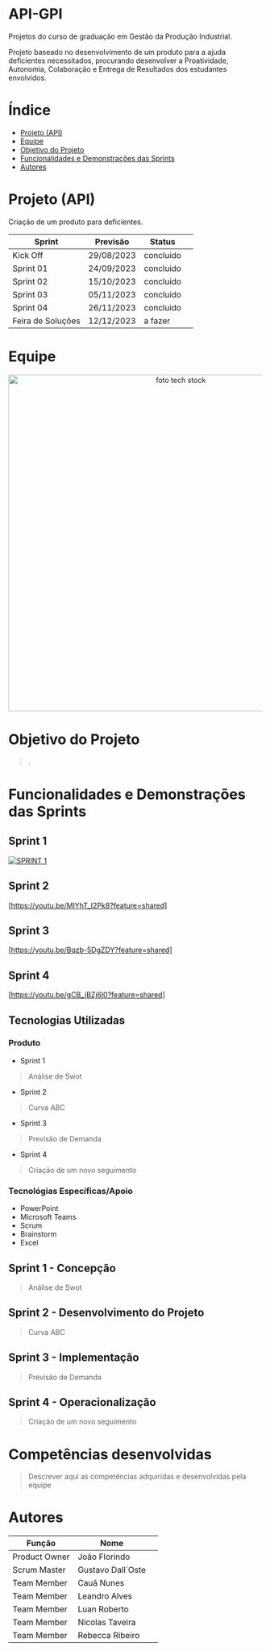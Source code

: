 # API-GPI
Projetos do curso de graduação em Gestão da Produção Industrial. 

Projeto baseado no desenvolvimento de um produto para a ajuda deficientes necessitados, procurando desenvolver a Proatividade, Autonomia, Colaboração e Entrega de Resultados dos estudantes envolvidos.

# Índice

* [Projeto (API)](#projeto-api)
* [Equipe](#equipe)
* [Objetivo do Projeto](#objetivo-do-projeto)
* [Funcionalidades e Demonstrações das Sprints](#funcionalidades-e-demonstrações-das-sprints)
* [Autores](#autores)

# Projeto (API) 
Criação de um produto para deficientes. 

Sprint | Previsão | Status||
|------|--------|------|--------|
|Kick Off | 29/08/2023 | concluido|| 
|Sprint 01| 24/09/2023 | concluido || 
|Sprint 02| 15/10/2023 | concluido || 
|Sprint 03| 05/11/2023 | concluido|| 
|Sprint 04| 26/11/2023 | concluido ||
|Feira de Soluções | 12/12/2023 | a fazer || 

# Equipe

<p align="center">
 <img width="668" alt="foto tech stock" src="https://github.com/user-attachments/assets/77d73b5e-a857-49f0-b5cc-f42d577df1ad">

</p>

# Objetivo do Projeto
>.

# Funcionalidades e Demonstrações das Sprints

## Sprint 1
[![SPRINT 1](https://img.youtube.com/vi/vw3xnh3h-Xk/0.jpg)](https://youtu.be/vw3xnh3h-Xk)

## Sprint 2
[https://youtu.be/MlYhT_I2Pk8?feature=shared]

## Sprint 3
[https://youtu.be/Bqzb-5DgZDY?feature=shared]

## Sprint 4
[https://youtu.be/gCB_jBZj6l0?feature=shared]

## Tecnologias Utilizadas
### Produto 
* Sprint 1
 > Análise de Swot
* Sprint 2
 > Curva ABC
* Sprint 3
 > Previsão de Demanda
* Sprint 4
 > Criação de um novo seguimento

### Tecnológias Específicas/Apoio
* PowerPoint
* Microsoft Teams
* Scrum
* Brainstorm
* Excel
  
## Sprint 1 - Concepção
>Análise de Swot

## Sprint 2 - Desenvolvimento do Projeto
>Curva ABC
      
## Sprint 3 - Implementação
>Previsão de Demanda
      
## Sprint 4 - Operacionalização
>Criação de um novo seguimento


# Competências desenvolvidas
> Descrever aqui as competências adquiridas e desenvolvidas pela equipe


 

# Autores
| Função | Nome |   |
| - | - | - |
|Product Owner| João Florindo ||
|Scrum Master| Gustavo Dall´Oste ||
|Team Member| Cauã Nunes ||
|Team Member| Leandro Alves ||
|Team Member| Luan Roberto ||
|Team Member| Nicolas Taveira ||
|Team Member| Rebecca Ribeiro||
